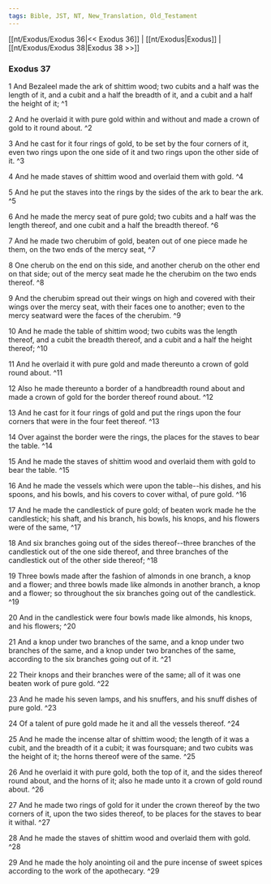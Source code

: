 ```yaml
---
tags: Bible, JST, NT, New_Translation, Old_Testament
---
```


[[nt/Exodus/Exodus 36|<< Exodus 36]] | [[nt/Exodus|Exodus]] | [[nt/Exodus/Exodus 38|Exodus 38 >>]]

### Exodus 37

1 And Bezaleel made the ark of shittim wood; two cubits and a half was the length of it, and a cubit and a half the breadth of it, and a cubit and a half the height of it;  ^1

2 And he overlaid it with pure gold within and without and made a crown of gold to it round about.  ^2

3 And he cast for it four rings of gold, to be set by the four corners of it, even two rings upon the one side of it and two rings upon the other side of it.  ^3

4 And he made staves of shittim wood and overlaid them with gold.  ^4

5 And he put the staves into the rings by the sides of the ark to bear the ark.  ^5

6 And he made the mercy seat of pure gold; two cubits and a half was the length thereof, and one cubit and a half the breadth thereof.  ^6

7 And he made two cherubim of gold, beaten out of one piece made he them, on the two ends of the mercy seat,  ^7

8 One cherub on the end on this side, and another cherub on the other end on that side; out of the mercy seat made he the cherubim on the two ends thereof.  ^8

9 And the cherubim spread out their wings on high and covered with their wings over the mercy seat, with their faces one to another; even to the mercy seatward were the faces of the cherubim.  ^9

10 And he made the table of shittim wood; two cubits was the length thereof, and a cubit the breadth thereof, and a cubit and a half the height thereof;  ^10

11 And he overlaid it with pure gold and made thereunto a crown of gold round about.  ^11

12 Also he made thereunto a border of a handbreadth round about and made a crown of gold for the border thereof round about.  ^12

13 And he cast for it four rings of gold and put the rings upon the four corners that were in the four feet thereof.  ^13

14 Over against the border were the rings, the places for the staves to bear the table.  ^14

15 And he made the staves of shittim wood and overlaid them with gold to bear the table.  ^15

16 And he made the vessels which were upon the table\--his dishes, and his spoons, and his bowls, and his covers to cover withal, of pure gold.  ^16

17 And he made the candlestick of pure gold; of beaten work made he the candlestick; his shaft, and his branch, his bowls, his knops, and his flowers were of the same,  ^17

18 And six branches going out of the sides thereof\--three branches of the candlestick out of the one side thereof, and three branches of the candlestick out of the other side thereof;  ^18

19 Three bowls made after the fashion of almonds in one branch, a knop and a flower; and three bowls made like almonds in another branch, a knop and a flower; so throughout the six branches going out of the candlestick.  ^19

20 And in the candlestick were four bowls made like almonds, his knops, and his flowers;  ^20

21 And a knop under two branches of the same, and a knop under two branches of the same, and a knop under two branches of the same, according to the six branches going out of it.  ^21

22 Their knops and their branches were of the same; all of it was one beaten work of pure gold.  ^22

23 And he made his seven lamps, and his snuffers, and his snuff dishes of pure gold.  ^23

24 Of a talent of pure gold made he it and all the vessels thereof.  ^24

25 And he made the incense altar of shittim wood; the length of it was a cubit, and the breadth of it a cubit; it was foursquare; and two cubits was the height of it; the horns thereof were of the same.  ^25

26 And he overlaid it with pure gold, both the top of it, and the sides thereof round about, and the horns of it; also he made unto it a crown of gold round about.  ^26

27 And he made two rings of gold for it under the crown thereof by the two corners of it, upon the two sides thereof, to be places for the staves to bear it withal.  ^27

28 And he made the staves of shittim wood and overlaid them with gold.  ^28

29 And he made the holy anointing oil and the pure incense of sweet spices according to the work of the apothecary.  ^29

 
